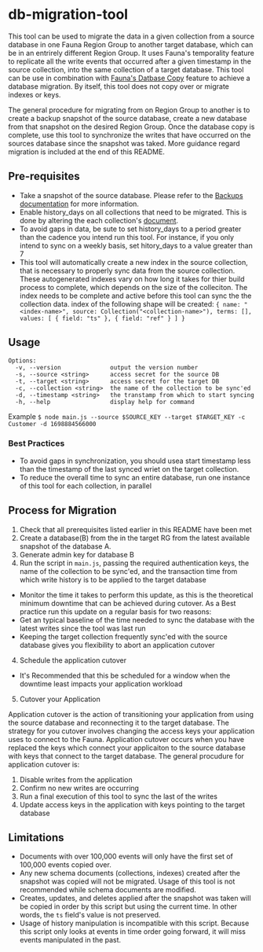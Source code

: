 # db-migration-tool

This tool can be used to migrate the data in a given collection from a source database in one Fauna Region Group to another target database, which can be in an entrirely different Region Group.
It uses Fauna's temporality feature to replicate all the write events that occurred after a given timestamp in the source collection, into the same collection of a target database. This tool can be use in combination with [Fauna's Datbase Copy](https://docs.fauna.com/fauna/current/administration/backups#create-a-database-from-a-snapshot) feature to achieve a database migration. By itself, this tool does not copy over or migrate indexes or keys.

The general procedure for migrating from on Region Group to another is to create a backup snapshot of the source database, create a new database from that snapshot on the desired Region Group. Once the database copy is complete, use this tool to synchronize the writes that have occurred on the sources database since the snapshot was taked. More guidance regard migration is included at the end of this README.

## Pre-requisites

- Take a snapshot of the source database. Please refer to the [Backups documentation](https://docs.fauna.com/fauna/current/administration/backups) for more information.
- Enable history_days on all collections that need to be migrated. This is done by altering the each collection's [document](https://docs.fauna.com/fauna/current/reference/schema_entities/collection/document_definition#fields).
 - To avoid gaps in data, be sute to set history_days to a period greater than the cadence you intend run this tool. For instance, if you only intend to sync on a weekly basis, set hitory_days to a value greater than 7
- This tool will automatically create a new index in the source collection, that is necessary to properly sync data from the source collection. These autogenerated indexes vary on how long it takes for thier build process to complete, which depends on the size of the colleciton. The index needs to be complete and active before this tool can sync the the collection data. index of the following shape will be created:
  `{ name: "<index-name>", source: Collection("<collection-name>"), terms: [], values: [ { field: "ts" }, { field: "ref" } ] }`

## Usage
```
Options:
  -v, --version              output the version number
  -s, --source <string>      access secret for the source DB
  -t, --target <string>      access secret for the target DB
  -c, --collection <string>  the name of the collection to be sync'ed
  -d, --timestamp <string>   the transtamp from which to start syncing
  -h, --help                 display help for command
```

Example
```$ node main.js --source $SOURCE_KEY --target $TARGET_KEY -c Customer -d 1698884566000```


### Best Practices
- To avoid gaps in synchronization, you should usea start timestamp less than the timestamp of the last synced wriet on the target collection.
- To reduce the overall time to sync an entire database, run one instance of this tool for each collection, in parallel


## Process for Migration

1. Check that all prerequisites listed earlier in this README have been met
2. Create a database(B) from the in the target RG from the latest available snapshot of the database A.
2. Generate admin key for database B
3. Run the script in `main.js`, passing the required authentication keys, the name of the collection to be sync'ed, and the transaction time from which write history is to be applied to the target database
 - Monitor the time it takes to perform this update, as this is the theoretical minimum downtime that can be achieved during cutover. As a Best practice run this update on a regular basis for two reasons:
  - Get an typical baseline of the time needed to sync the database with the latest writes since the tool was last run
  - Keeping the target collection frequently sync'ed with the source database gives you flexibility to abort an application cutover
4. Schedule the application cutover
 - It's Recommended that this be scheduled for a window when the downtime least impacts your application workload
5. Cutover your Application 

Application cutover is the action of transitioning your application from using the source database and reconnecting it to the target database. The strategy for you cutover involves changing the access keys your application uses to connect to the Fauna. Application cutover occurs when you have replaced the keys which connect your applicaiton to the source database with keys that connect to the target database. The general procudure for application cutover is: 
1. Disable writes from the application
2. Confirm no new writes are occurring
3. Run a final execution of this tool to sync the last of the writes 
4. Update access keys in the application with keys pointing to the target database


## Limitations

- Documents with over 100,000 events will only have the first set of 100,000 events copied over.
- Any new schema documents (collections, indexes) created after the snapshot was copied will not be migrated. Usage of this tool is not recommended while schema documents are modified.
- Creates, updates, and deletes applied after the snapshot was taken will be copied in order by this script but using the current time. In other words, the `ts` field's value is not preserved.
- Usage of history manipulation is incompatible with this script. Because this script only looks at events in time order going forward, it will miss events manipulated in the past.
